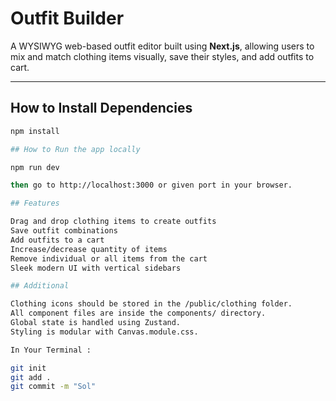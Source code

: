 # Outfit Builder

A WYSIWYG web-based outfit editor built using **Next.js**, allowing users to mix and match clothing items visually, save their styles, and add outfits to cart.

---

## How to Install Dependencies

```bash
npm install

## How to Run the app locally 

npm run dev

then go to http://localhost:3000 or given port in your browser.

## Features

Drag and drop clothing items to create outfits
Save outfit combinations
Add outfits to a cart
Increase/decrease quantity of items
Remove individual or all items from the cart
Sleek modern UI with vertical sidebars

## Additional

Clothing icons should be stored in the /public/clothing folder.
All component files are inside the components/ directory.
Global state is handled using Zustand.
Styling is modular with Canvas.module.css.

In Your Terminal :

git init
git add .
git commit -m "Sol"